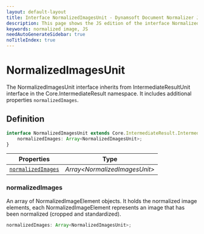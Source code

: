 ```yaml
---
layout: default-layout
title: Interface NormalizedImagesUnit - Dynamsoft Document Normalizer JS Edition API Reference
description: This page shows the JS edition of the interface NormalizedImagesUnit.
keywords: normalized image, JS
needAutoGenerateSidebar: true
noTitleIndex: true
---
```


# NormalizedImagesUnit

The NormalizedImagesUnit interface inherits from IntermediateResultUnit interface in the Core.IntermediateResult namespace. It includes additional properties `normalizedImages`.

## Definition

```ts
interface NormalizedImagesUnit extends Core.IntermediateResult.IntermediateResultUnit {
    normalizedImages: Array<NormalizedImagesUnit>;
}
```

| Properties               | Type |
|----------------------|-------------|
| [`normalizedImages`](#normalizedimages) | *Array\<NormalizedImagesUnit>* |

### normalizedImages

An array of NormalizedImageElement objects. It holds the normalized image elements, each NormalizedImageElement represents an image that has been normalized (cropped and standardized).

```ts
normalizedImages: Array<NormalizedImagesUnit>;
```
